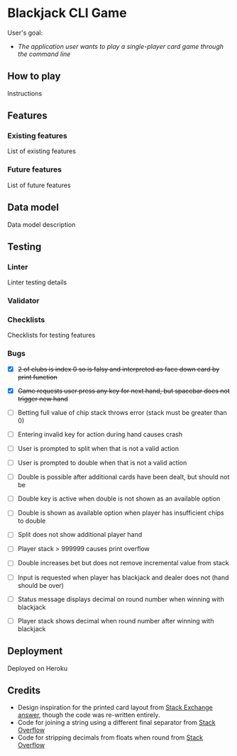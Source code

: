 # Blackjack CLI Game

User's goal:
  - _The application user wants to play a single-player card game through the command line_

## How to play

Instructions

## Features

### Existing features

List of existing features

### Future features

List of future features

## Data model

Data model description

## Testing

### Linter

Linter testing details

### Validator

### Checklists

Checklists for testing features

### Bugs

  - [x] ~~2 of clubs is index 0 so is falsy and interpreted as face down card by print function~~
  - [x] ~~Game requests user press any key for next hand, but spacebar does not trigger new hand~~
  - [ ] Betting full value of chip stack throws error (stack must be greater than 0)
  - [ ] Entering invalid key for action during hand causes crash
  - [ ] User is prompted to split when that is not a valid action
  - [ ] User is prompted to double when that is not a valid action
  - [ ] Double is possible after additional cards have been dealt, but should not be
  - [ ] Double key is active when double is not shown as an available option
  - [ ] Double is shown as available option when player has insufficient chips to double
  - [ ] Split does not show additional player hand
  - [ ] Player stack > 999999 causes print overflow
  - [ ] Double increases bet but does not remove incremental value from stack
  - [ ] Input is requested when player has blackjack and dealer does not (hand should be over)
  - [ ] Status message displays decimal on round number when winning with blackjack
  - [ ] Player stack shows decimal when round number after winning with blackjack


## Deployment

Deployed on Heroku

## Credits

  - Design inspiration for the printed card layout from [Stack Exchange answer](https://codereview.stackexchange.com/a/82109), though the code was re-written entirely.
  - Code for joining a string using a different final separator from [Stack Overflow](https://stackoverflow.com/a/30084022/726221)
  - Code for stripping decimals from floats when round from [Stack Overflow](https://stackoverflow.com/questions/2440692/formatting-floats-without-trailing-zeros)
